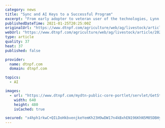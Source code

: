 ```yaml
---
category: news
title: "Sync and AI Keys to a Successful Program"
excerpt: "From early adopter to veteran user of the technologies, Lynn Brewer believes AI and synchronization pay their way in commercial cattle operations."
publishedDateTime: 2021-01-25T20:25:00Z
originalUrl: "https://www.dtnpf.com/agriculture/web/ag/livestock/article/2021/01/25/sync-ai-keys-successful-program"
webUrl: "https://www.dtnpf.com/agriculture/web/ag/livestock/article/2021/01/25/sync-ai-keys-successful-program"
type: article
quality: 37
heat: 37
published: false

provider:
  name: dtnpf.com
  domain: dtnpf.com

topics:
  - AI

images:
  - url: "https://www.dtnpf.com/mydtn-public-core-portlet/servlet/GetStoredImage?category=CMS&symbolicName=synchai-by-becky-mills.jpg"
    width: 640
    height: 480
    isCached: true

secured: "x4hph1rkwC+QILDoHkbvenjkeYemKh23H9wDW17n4kBxhEN196KhN5M05DBHyXuucVeLkWTw1SniSzg5bFPQQxanJ++8QoQZXDMJ2FIV9WdKQfLBqrhy2IEbwa43eJvhswKu3H5QAUa5tKy50IzSaqM0WD1plGnGhZepnEYMcPuLiNfEQHm/ths8c1Hj6KLJBDmeMkmgcGmphd2bpKtQpjx5zDS1h+yV51JfXEOHgZcs5CQRqU6z9Bg7LVLUtE/NO3/U2Rmxh0IO509bqVXretHJbguvIA9QBrMeF/Iin91uk6PYe5AP45qgLx2uDJI1lnuolGnK9AA9mDP6GcA2YEgM2FuUwAxtZ41xc2mnL+4=;w6qTnYlVqyiHcwru9UDKCw=="
---
```


